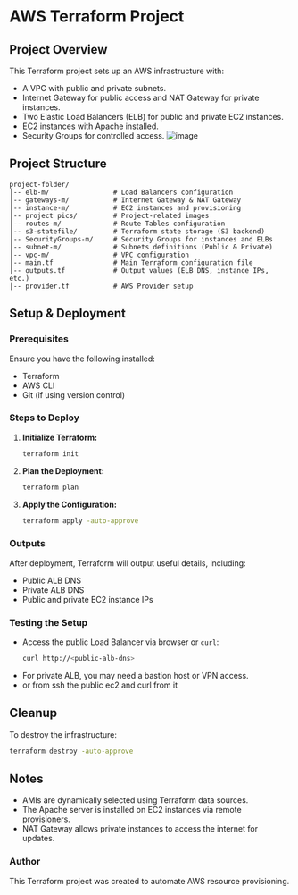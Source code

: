 # AWS Terraform Project

## Project Overview
This Terraform project sets up an AWS infrastructure with:
- A VPC with public and private subnets.
- Internet Gateway for public access and NAT Gateway for private instances.
- Two Elastic Load Balancers (ELB) for public and private EC2 instances.
- EC2 instances with Apache installed.
- Security Groups for controlled access.
![image](https://github.com/user-attachments/assets/5f59e64f-44c8-4797-ac88-00b788de4c8f)
## Project Structure
```
project-folder/
│-- elb-m/                # Load Balancers configuration
│-- gateways-m/           # Internet Gateway & NAT Gateway
│-- instance-m/           # EC2 instances and provisioning
│-- project pics/         # Project-related images
│-- routes-m/             # Route Tables configuration
│-- s3-statefile/         # Terraform state storage (S3 backend)
│-- SecurityGroups-m/     # Security Groups for instances and ELBs
│-- subnet-m/             # Subnets definitions (Public & Private)
│-- vpc-m/                # VPC configuration
│-- main.tf               # Main Terraform configuration file
│-- outputs.tf            # Output values (ELB DNS, instance IPs, etc.)
│-- provider.tf           # AWS Provider setup
```

## Setup & Deployment
### Prerequisites
Ensure you have the following installed:
- Terraform
- AWS CLI
- Git (if using version control)

### Steps to Deploy
1. **Initialize Terraform:**
   ```sh
   terraform init
   ```
2. **Plan the Deployment:**
   ```sh
   terraform plan
   ```
3. **Apply the Configuration:**
   ```sh
   terraform apply -auto-approve
   ```

### Outputs
After deployment, Terraform will output useful details, including:
- Public ALB DNS
- Private ALB DNS
- Public and private EC2 instance IPs

### Testing the Setup
- Access the public Load Balancer via browser or `curl`:
  ```sh
  curl http://<public-alb-dns>
  ```
- For private ALB, you may need a bastion host or VPN access.
- or from ssh the public ec2 and curl from it 

## Cleanup
To destroy the infrastructure:
```sh
terraform destroy -auto-approve
```

## Notes
- AMIs are dynamically selected using Terraform data sources.
- The Apache server is installed on EC2 instances via remote provisioners.
- NAT Gateway allows private instances to access the internet for updates.

### Author
This Terraform project was created to automate AWS resource provisioning.

